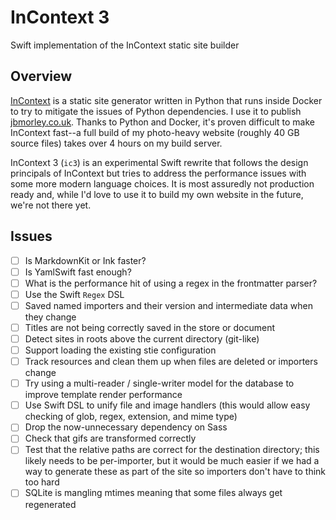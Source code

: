 # InContext 3

Swift implementation of the InContext static site builder

## Overview

[InContext](https://incontext.app) is a static site generator written in Python that runs inside Docker to try to
mitigate the issues of Python dependencies. I use it to publish [jbmorley.co.uk](https://jbmorley.co.uk). Thanks to
Python and Docker, it's proven difficult to make InContext fast--a full build of my photo-heavy website (roughly 40 GB
source files) takes over 4 hours on my build server.

InContext 3 (`ic3`) is an experimental Swift rewrite that follows the design principals of InContext but tries to
address the performance issues with some more modern language choices. It is most assuredly not production ready and,
while I'd love to use it to build my own website in the future, we're not there yet.

## Issues

- [ ] Is MarkdownKit or Ink faster?
- [ ] Is YamlSwift fast enough?
- [ ] What is the performance hit of using a regex in the frontmatter parser?
- [ ] Use the Swift `Regex` DSL
- [ ] Saved named importers and their version and intermediate data when they change
- [ ] Titles are not being correctly saved in the store or document
- [ ] Detect sites in roots above the current directory (git-like)
- [ ] Support loading the existing stie configuration
- [ ] Track resources and clean them up when files are deleted or importers change
- [ ] Try using a multi-reader / single-writer model for the database to improve template render performance
- [ ] Use Swift DSL to unify file and image handlers (this would allow easy checking of glob, regex, extension, and mime
      type)
- [ ] Drop the now-unnecessary dependency on Sass
- [ ] Check that gifs are transformed correctly
- [ ] Test that the relative paths are correct for the destination directory; this likely needs to be per-importer, but
      it would be much easier if we had a way to generate these as part of the site so importers don't have to think too
      hard
- [ ] SQLite is mangling mtimes meaning that some files always get regenerated
